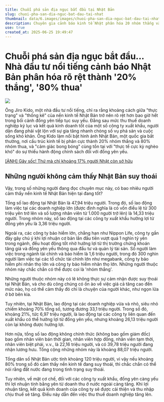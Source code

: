 ```yaml
---
title: Chuỗi phá sản địa ngục bắt đầu tại Nhật Bản
slug: chuoi-pha-san-dia-nguc-bat-dau-tai-nhat
thumbnail: data/6.images/images/chuoi-pha-san-dia-nguc-bat-dau-tai-nhat.webp
description: Chuyên gia cảnh báo kinh tế Nhật phân hóa 20 nhóm thắng và 80 nhóm thua do đồng yên yếu, số vụ phá sản tăng và đời sống người dân gặp khó khăn.
use: true
created_at: 2025-06-25 19:49:47
---
```


# Chuỗi phá sản địa ngục bắt đầu... Nhà đầu tư nổi tiếng cảnh báo Nhật Bản phân hóa rõ rệt thành '20% thắng', '80% thua'

![](/images/20250625-00254340-shueisha-000-1-view.webp)

Ông Jiro Kido, một nhà đầu tư nổi tiếng, chỉ ra rằng khoảng cách giữa "thực trạng" và "thống kê" của nền kinh tế Nhật Bản trở nên rõ rệt hơn bao giờ hết trong bối cảnh đồng yên tiếp tục suy yếu. Đằng sau mức thu thuế doanh nghiệp kỷ lục và kết quả kinh doanh tốt của một số công ty xuất khẩu, người dân đang phải vật lộn với sự gia tăng nhanh chóng số vụ phá sản và cuộc sống khó khăn. Ông Kido làm nổi bật hình ảnh Nhật Bản, một quốc gia bất thường, nơi cấu trúc kinh tế bị phân cực thành 20% nhóm thắng và 80% nhóm thua, và "cảm giác bong bóng" cùng tồn tại với "thực tế cực kỳ nghèo khó" do sự thiếu hành động chính sách đối với đồng yên yếu.

[[ẢNH] Gây sốc! Thứ mà chỉ khoảng 17% người Nhật còn sở hữu](https://shueisha.online/articles/image/254340?utm_source=news.yahoo.co.jp&utm_medium=referral&utm_campaign=partnerlink&referral=yn&pn=4)

## Những người không cảm thấy Nhật Bản suy thoái

Vậy, trong số những người đang đọc chuyên mục này, có bao nhiêu người cảm thấy nền kinh tế Nhật Bản hiện tại đang tốt?

Tổng số lao động tại Nhật Bản là 47,94 triệu người. Trong đó, số lao động làm việc tại các doanh nghiệp lớn (được định nghĩa là có vốn điều lệ từ 300 triệu yên trở lên và số lượng nhân viên từ 1.000 người trở lên) là 14,33 triệu người. Trong nhóm này, số lao động tại các công ty xuất khẩu hưởng lợi từ đồng yên yếu là 3,36 triệu người.

Ngoài ra, các công ty bảo hiểm lớn, chẳng hạn như Nippon Life, công ty gần đây gây chú ý khi lợi nhuận cơ bản lần đầu tiên vượt quá 1 nghìn tỷ yên trong ngành, đều hoạt động tốt nhờ hưởng lợi từ thị trường chứng khoán tăng giá và đồng yên yếu thông qua đầu tư và quản lý tài sản. Số người làm việc trong ngành tài chính và bảo hiểm là 1,6 triệu người, trong đó 300 nghìn người làm việc tại các tổ chức tài chính lớn như megabank, công ty bảo hiểm phi nhân thọ lớn và công ty bảo hiểm nhân thọ lớn. Những người thuộc nhóm này chắc chắn có thể được coi là 'nhóm thắng'.

Những người thuộc nhóm này có lẽ không thực sự cảm nhận được suy thoái tại Nhật Bản, và cho dù công chúng có ồn ào về việc giá cả tăng cao đến mức nào, họ có thể cảm thấy đó chỉ là chuyện của người khác, như ngọn lửa ở bờ bên kia.

Tuy nhiên, tại Nhật Bản, lao động tại các doanh nghiệp vừa và nhỏ, siêu nhỏ chiếm khoảng 70% tổng số, tương đương 33,1 triệu người. Trong số đó, khoảng 21%, tức 6,97 triệu người, là lao động tại các công ty liên quan đến xuất khẩu có thể hưởng lợi từ đồng yên yếu, nhưng khoảng 26,13 triệu người còn lại không được hưởng lợi.

Hơn nữa, tổng số lao động không chính thức (không bao gồm giám đốc) bao gồm nhân viên bán thời gian, nhân viên hợp đồng, nhân viên tạm thời, nhân viên biệt phái, v.v., là 22,16 triệu người, và có 39,78 triệu người đang nhận lương hưu. Tổng cộng những nhóm này là khoảng 88,07 triệu người.

Tổng dân số Nhật Bản ước tính khoảng 120 triệu người, vì vậy nếu khoảng 80% trong số đó cảm thấy nền kinh tế đang suy thoái, thì chắc chắn có thể nói rằng đất nước đang trong tình trạng suy thoái.

Tuy nhiên, về mặt cơ chế, đối với các công ty xuất khẩu, đồng yên càng yếu thì lợi nhuận tính bằng yên từ doanh thu ở nước ngoài càng tăng. Khi lợi nhuận tăng, kết quả kinh doanh của công ty sẽ được cải thiện và thu nhập chịu thuế sẽ tăng. Điều này dẫn đến việc thu thuế doanh nghiệp tăng lên.
